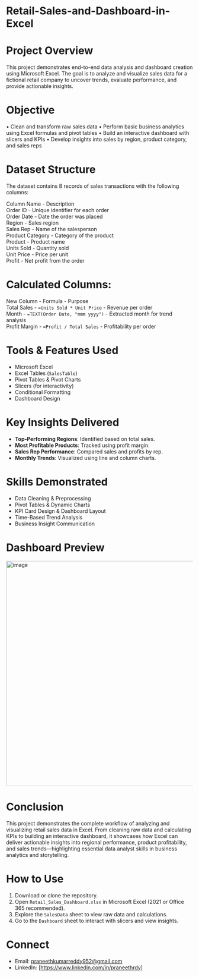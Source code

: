 # Retail-Sales-and-Dashboard-in-Excel

# Project Overview
This project demonstrates end-to-end data analysis and dashboard creation using Microsoft Excel. The goal is to analyze and visualize sales data for a fictional retail company to uncover trends, evaluate performance, and provide actionable insights.

# Objective
•	Clean and transform raw sales data
•	Perform basic business analytics using Excel formulas and pivot tables
•	Build an interactive dashboard with slicers and KPIs
•	Develop insights into sales by region, product category, and sales reps

# Dataset Structure
The dataset contains 8 records of sales transactions with the following columns:

Column Name                                     -                                      Description                          
Order ID                                        -                          Unique identifier for each order     
Order Date                                      -                               Date the order was placed    
Region                                          -                                     Sales region                        
Sales Rep                                       -                               Name of the salesperson              
Product Category                                -                                  Category of the product        
Product                                         -                                     Product name                         
Units Sold                                      -                                      Quantity sold                        
Unit Price                                      -                                    Price per unit                       
Profit                                          -                               Net profit from the order          

# Calculated Columns:

New Column          -              Formula                    -                    Purpose                                 
Total Sales         -       `=Units Sold * Unit Price`         -                Revenue per order                       
Month               -    `=TEXT(Order Date, "mmm yyyy")`        -       Extracted month for trend analysis     
Profit Margin       -       `=Profit / Total Sales`              -           Profitability per order                 


# Tools & Features Used
- Microsoft Excel
- Excel Tables (`SalesTable`)
- Pivot Tables & Pivot Charts
- Slicers (for interactivity)
- Conditional Formatting
- Dashboard Design

# Key Insights Delivered
- **Top-Performing Regions**: Identified based on total sales.
- **Most Profitable Products**: Tracked using profit margin.
- **Sales Rep Performance**: Compared sales and profits by rep.
- **Monthly Trends**: Visualized using line and column charts.

# Skills Demonstrated
-  Data Cleaning & Preprocessing  
-  Pivot Tables & Dynamic Charts  
-  KPI Card Design & Dashboard Layout  
-  Time-Based Trend Analysis  
-  Business Insight Communication


# Dashboard Preview
<img width="900" height="606" alt="image" src="https://github.com/user-attachments/assets/a799061b-a434-4004-be54-87eba7cda68a" />

# Conclusion
This project demonstrates the complete workflow of analyzing and visualizing retail sales data in Excel. From cleaning raw data and calculating KPIs to building an interactive dashboard, it showcases how Excel can deliver actionable insights into regional performance, product profitability, and sales trends—highlighting essential data analyst skills in business analytics and storytelling.

# How to Use
1. Download or clone the repository.
2. Open `Retail_Sales_Dashboard.xlsx` in Microsoft Excel (2021 or Office 365 recommended).
3. Explore the `SalesData` sheet to view raw data and calculations.
4. Go to the `Dashboard` sheet to interact with slicers and view insights.

# Connect
- Email: praneethkumarreddy952@gmail.com  
- LinkedIn: [https://www.linkedin.com/in/praneethrdy]
